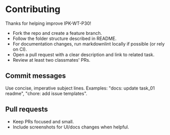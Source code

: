 # Contributing

Thanks for helping improve IPK-WT-P30!

- Fork the repo and create a feature branch.
- Follow the folder structure described in README.
- For documentation changes, run markdownlint locally if possible (or rely on CI).
- Open a pull request with a clear description and link to related task.
- Review at least two classmates' PRs.

## Commit messages
Use concise, imperative subject lines. Examples: "docs: update task_01 readme", "chore: add issue templates".

## Pull requests
- Keep PRs focused and small.
- Include screenshots for UI/docs changes when helpful.

